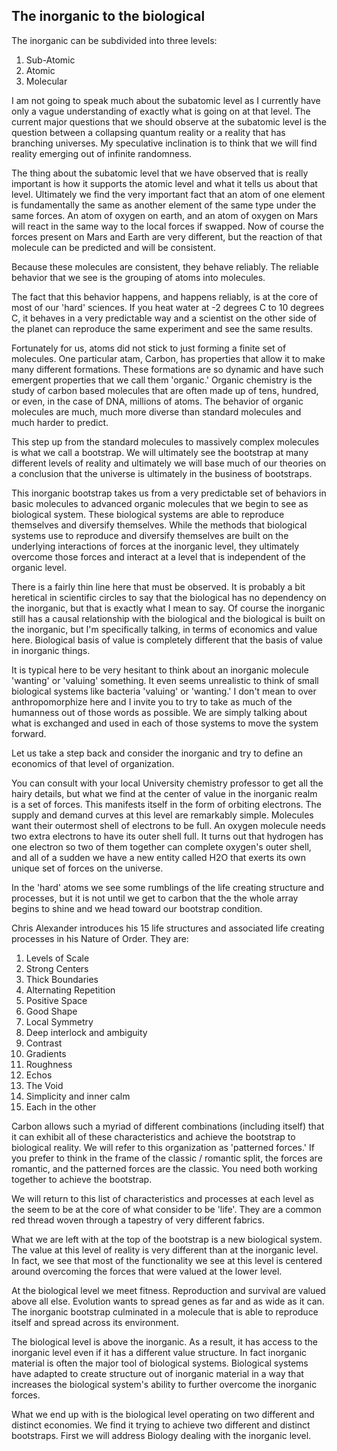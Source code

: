 
## The inorganic to the biological

The inorganic can be subdivided into three levels:

1. Sub-Atomic
2. Atomic
3. Molecular


I am not going to speak much about the subatomic level as I currently have only a vague understanding of exactly what is going on at that level.  The current major questions that we should observe at the subatomic level is the question between a collapsing quantum reality or a reality that has branching universes. My speculative inclination is to think that we will find reality emerging out of infinite randomness.

The thing about the subatomic level that we have observed that is really important is how it supports the atomic level and what it tells us about that level.  Ultimately we find the very important fact that an atom of one element is fundamentally the same as another element of the same type under the same forces.  An atom of oxygen on earth, and an atom of oxygen on Mars will react in the same way to the local forces if swapped.  Now of course the forces present on Mars and Earth are very different, but the reaction of that molecule can be predicted and will be consistent.

Because these molecules are consistent, they behave reliably.  The reliable behavior that we see is the grouping of atoms into molecules. 

The fact that this behavior happens, and happens reliably, is at the core of most of our 'hard' sciences.  If you heat water at -2 degrees C to 10 degrees C, it behaves in a very predictable way and a scientist on the other side of the planet can reproduce the same experiment and see the same results.

Fortunately for us, atoms did not stick to just forming a finite set of molecules.  One particular atam, Carbon, has properties that allow it to make many different formations.  These formations are so dynamic and have such emergent properties that we call them 'organic.'  Organic chemistry is the study of carbon based molecules that are often made up of tens, hundred, or even, in the case of DNA, millions of atoms.  The behavior of organic molecules are much, much more diverse than standard molecules and much harder to predict.

This step up from the standard molecules to massively complex molecules is what we call a bootstrap.  We will ultimately see the bootstrap at many different levels of reality and ultimately we will base much of our theories on a conclusion that the universe is ultimately in the business of bootstraps.

This inorganic bootstrap takes us from a very predictable set of behaviors in basic molecules to advanced organic molecules that we begin to see as biological system.  These biological systems are able to reproduce themselves and diversify themselves.  While the methods that biological systems use to reproduce and diversify themselves are built on the underlying interactions of forces at the inorganic level, they ultimately overcome those forces and interact at a level that is independent of the organic level.

There is a fairly thin line here that must be observed. It is probably a bit heretical in scientific circles to say that the biological has no dependency on the inorganic, but that is exactly what I mean to say.  Of course the inorganic still has a causal relationship with the biological and the biological is built on the inorganic, but I'm specifically talking, in terms of economics and value here.  Biological basis of value is completely different that the basis of value in inorganic things.

It is typical here to be very hesitant to think about an inorganic molecule 'wanting' or 'valuing' something.  It even seems unrealistic to think of small biological systems like bacteria 'valuing' or 'wanting.' I don't mean to over anthropomorphize here and I invite you to try to take as much of the humanness out of those words as possible.  We are simply talking about what is exchanged and used in each of those systems to move the system forward.

Let us take a step back and consider the inorganic and try to define an economics of that level of organization.

You can consult with your local University chemistry professor to get all the hairy details, but what we find at the center of value in the inorganic realm is a set of forces.  This manifests itself in the form of orbiting electrons.  The supply and demand curves at this level are remarkably simple.  Molecules want their outermost shell of electrons to be full. An oxygen molecule needs two extra electrons to have its outer shell full.  It turns out that hydrogen has one electron so two of them together can complete oxygen's outer shell, and all of a sudden we have a new entity called H2O that exerts its own unique set of forces on the universe.

In the 'hard' atoms we see some rumblings of the life creating structure and processes, but it is not until we get to carbon that the the whole array begins to shine and we head toward our bootstrap condition.

Chris Alexander introduces his 15 life structures and associated life creating processes in his Nature of Order. They are:

1. Levels of Scale
2. Strong Centers
3. Thick Boundaries
4. Alternating Repetition
5. Positive Space
6. Good Shape
7. Local Symmetry
8. Deep interlock and ambiguity
9. Contrast
10. Gradients
11. Roughness
12. Echos
13. The Void
14. Simplicity and inner calm
15. Each in the other

Carbon allows such a myriad of different combinations (including itself) that it can exhibit all of these characteristics and achieve the bootstrap to biological reality. We will refer to this organization as 'patterned forces.'  If you prefer to think in the frame of the classic / romantic split, the forces are romantic, and the patterned forces are the classic.  You need both working together to achieve the bootstrap.

We will return to this list of characteristics and processes at each level as the seem to be at the core of what consider to be 'life'.  They are a common red thread woven through a tapestry of very different fabrics.

What we are left with at the top of the bootstrap is a new biological system.  The value at this level of reality is very different than at the inorganic level.  In fact, we see that most of the functionality we see at this level is centered around overcoming the forces that were valued at the lower level.

At the biological level we meet fitness. Reproduction and survival are valued above all else.  Evolution wants to spread genes as far and as wide as it can.  The inorganic bootstrap culminated in a molecule that is able to reproduce itself and spread across its environment.

The biological level is above the inorganic.  As a result, it has access to the inorganic level even if it has a different value structure.  In fact inorganic material is often the major tool of biological systems.  Biological systems have adapted to create structure out of inorganic material in a way that increases the biological system's ability to further overcome the inorganic forces.

What we end up with is the biological level operating on two different and distinct economies. We find it trying to achieve two different and distinct bootstraps.  First we will address Biology dealing with the inorganic level.


